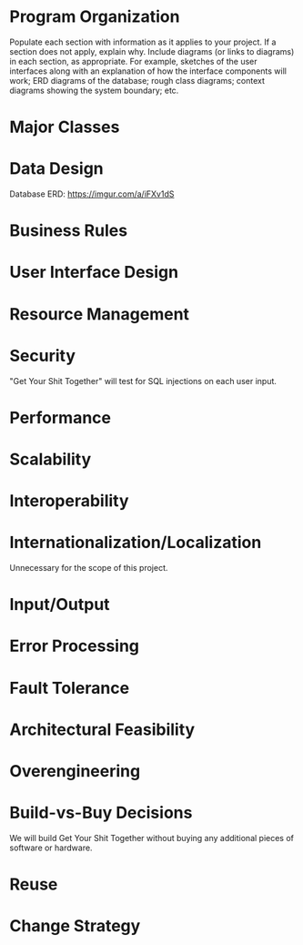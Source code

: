 # Program Organization

Populate each section with information as it applies to your project. If a section does not apply, explain why. Include diagrams (or links to diagrams) in each section, as appropriate. For example, sketches of the user interfaces along with an explanation of how the interface components will work; ERD diagrams of the database; rough class diagrams; context diagrams showing the system boundary; etc.

# Major Classes

# Data Design
Database ERD: https://imgur.com/a/iFXv1dS
# Business Rules

# User Interface Design

# Resource Management

# Security
"Get Your Shit Together" will test for SQL injections on each user input.

# Performance

# Scalability

# Interoperability

# Internationalization/Localization
Unnecessary for the scope of this project.

# Input/Output

# Error Processing

# Fault Tolerance

# Architectural Feasibility

# Overengineering

# Build-vs-Buy Decisions
We will build Get Your Shit Together without buying any additional pieces of software or hardware.

# Reuse

# Change Strategy

